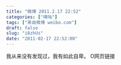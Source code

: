 ```yaml
---
title: "微博 2011.2.17 22:52"
categories: ["嘀咕"]
tags: ["来自微博 weibo.com"]
draft: false
slug: "i8zhUs"
date: "2011-02-17 22:52:00"
---
```


<p>我从来没有发现过，我有如此自卑。 O网页链接 ​​​​</p>
